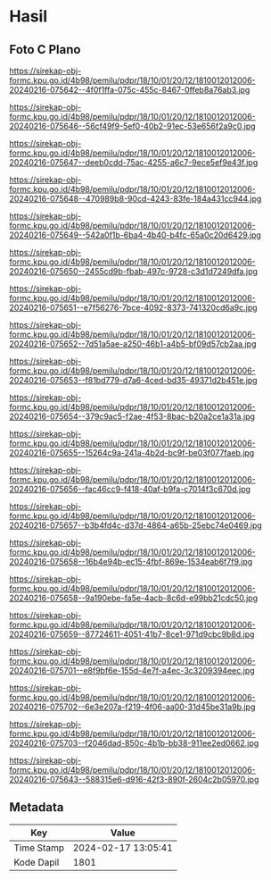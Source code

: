 # Hasil

## Foto C Plano

https://sirekap-obj-formc.kpu.go.id/4b98/pemilu/pdpr/18/10/01/20/12/1810012012006-20240216-075642--4f0f1ffa-075c-455c-8467-0ffeb8a76ab3.jpg

https://sirekap-obj-formc.kpu.go.id/4b98/pemilu/pdpr/18/10/01/20/12/1810012012006-20240216-075646--56cf49f9-5ef0-40b2-91ec-53e656f2a9c0.jpg

https://sirekap-obj-formc.kpu.go.id/4b98/pemilu/pdpr/18/10/01/20/12/1810012012006-20240216-075647--deeb0cdd-75ac-4255-a6c7-9ece5ef9e43f.jpg

https://sirekap-obj-formc.kpu.go.id/4b98/pemilu/pdpr/18/10/01/20/12/1810012012006-20240216-075648--470989b8-90cd-4243-83fe-184a431cc944.jpg

https://sirekap-obj-formc.kpu.go.id/4b98/pemilu/pdpr/18/10/01/20/12/1810012012006-20240216-075649--542a0f1b-6ba4-4b40-b4fc-65a0c20d6429.jpg

https://sirekap-obj-formc.kpu.go.id/4b98/pemilu/pdpr/18/10/01/20/12/1810012012006-20240216-075650--2455cd9b-fbab-497c-9728-c3d1d7249dfa.jpg

https://sirekap-obj-formc.kpu.go.id/4b98/pemilu/pdpr/18/10/01/20/12/1810012012006-20240216-075651--e7f56276-7bce-4092-8373-741320cd6a9c.jpg

https://sirekap-obj-formc.kpu.go.id/4b98/pemilu/pdpr/18/10/01/20/12/1810012012006-20240216-075652--7d51a5ae-a250-46b1-a4b5-bf09d57cb2aa.jpg

https://sirekap-obj-formc.kpu.go.id/4b98/pemilu/pdpr/18/10/01/20/12/1810012012006-20240216-075653--f81bd779-d7a6-4ced-bd35-49371d2b451e.jpg

https://sirekap-obj-formc.kpu.go.id/4b98/pemilu/pdpr/18/10/01/20/12/1810012012006-20240216-075654--379c9ac5-f2ae-4f53-8bac-b20a2ce1a31a.jpg

https://sirekap-obj-formc.kpu.go.id/4b98/pemilu/pdpr/18/10/01/20/12/1810012012006-20240216-075655--15264c9a-241a-4b2d-bc9f-be03f077faeb.jpg

https://sirekap-obj-formc.kpu.go.id/4b98/pemilu/pdpr/18/10/01/20/12/1810012012006-20240216-075656--fac46cc9-f418-40af-b9fa-c7014f3c670d.jpg

https://sirekap-obj-formc.kpu.go.id/4b98/pemilu/pdpr/18/10/01/20/12/1810012012006-20240216-075657--b3b4fd4c-d37d-4864-a65b-25ebc74e0469.jpg

https://sirekap-obj-formc.kpu.go.id/4b98/pemilu/pdpr/18/10/01/20/12/1810012012006-20240216-075658--16b4e94b-ec15-4fbf-869e-1534eab6f7f9.jpg

https://sirekap-obj-formc.kpu.go.id/4b98/pemilu/pdpr/18/10/01/20/12/1810012012006-20240216-075658--9a190ebe-fa5e-4acb-8c6d-e99bb21cdc50.jpg

https://sirekap-obj-formc.kpu.go.id/4b98/pemilu/pdpr/18/10/01/20/12/1810012012006-20240216-075659--87724611-4051-41b7-8ce1-971d9cbc9b8d.jpg

https://sirekap-obj-formc.kpu.go.id/4b98/pemilu/pdpr/18/10/01/20/12/1810012012006-20240216-075701--e8f9bf6e-155d-4e7f-a4ec-3c3209394eec.jpg

https://sirekap-obj-formc.kpu.go.id/4b98/pemilu/pdpr/18/10/01/20/12/1810012012006-20240216-075702--6e3e207a-f219-4f06-aa00-31d45be31a9b.jpg

https://sirekap-obj-formc.kpu.go.id/4b98/pemilu/pdpr/18/10/01/20/12/1810012012006-20240216-075703--f2046dad-850c-4b1b-bb38-911ee2ed0662.jpg

https://sirekap-obj-formc.kpu.go.id/4b98/pemilu/pdpr/18/10/01/20/12/1810012012006-20240216-075643--588315e6-d916-42f3-890f-2604c2b05970.jpg


## Metadata

| Key        | Value               |
| ---------- | ------------------- |
| Time Stamp | 2024-02-17 13:05:41 |
| Kode Dapil | 1801                |



